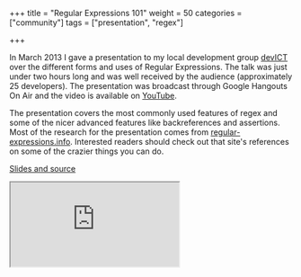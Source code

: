 +++
title = "Regular Expressions 101"
weight = 50
categories = ["community"]
tags = ["presentation", "regex"]

+++

[source]: https://github.com/jcbwlkr/regex-101
[video]: http://youtu.be/4LnyHF8dnIk
[devict]: /portfolio/devict.html
[regex-site]: http://www.regular-expressions.info/

In March 2013 I gave a presentation to my local development group
[devICT][devict] over the different forms and uses of Regular Expressions. The
talk was just under two hours long and was well received by the audience
(approximately 25 developers). The presentation was broadcast through Google
Hangouts On Air and the video is available on [YouTube][video].

<!--more-->

The presentation covers the most commonly used features of regex and some of
the nicer advanced features like backreferences and assertions. Most of the
research for the presentation comes from
[regular-expressions.info][regex-site]. Interested readers should check out
that site's references on some of the crazier things you can do.

[Slides and source][source]

<div class="embed-responsive embed-responsive-4by3">
  <iframe class="embed-responsive-item" src="https://www.youtube.com/embed/4LnyHF8dnIk" allowfullscreen></iframe>
</div>
